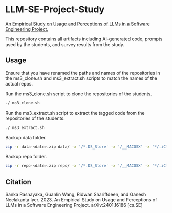 # LLM-SE-Project-Study
[An Empirical Study on Usage and Perceptions of LLMs in a Software Engineering Project.](https://arxiv.org/abs/2401.16186)

This repository contains all artifacts including AI-generated code, 
prompts used by the students, and survey results from the study.

## Usage

Ensure that you have renamed the paths and names of the repositories 
in the ms3_clone.sh and ms3_extract.sh scripts to match the names of the actual repos.

Run the ms3_clone.sh script to clone the repositories of the students. 
```bash
./ ms3_clone.sh
```

Run the ms3_extract.sh script to extract the tagged code from the repositories of the students. 
```bash
./ ms3_extract.sh
```

Backup data folder.
```bash
zip -r data-<date>.zip data/ -x '/*.DS_Store' -x '/__MACOSX' -x '*/.iCloud'
```

Backup repo folder.
```bash
zip -r repo-<date>.zip repo/ -x '/*.DS_Store' -x '/__MACOSX' -x '*/.iCloud'
```

## Citation

Sanka Rasnayaka, Guanlin Wang, Ridwan Shariffdeen, and Ganesh Neelakanta Iyer. 2023. An Empirical Study on Usage and Perceptions of LLMs in a Software Engineering Project.	arXiv:2401.16186 [cs.SE]
